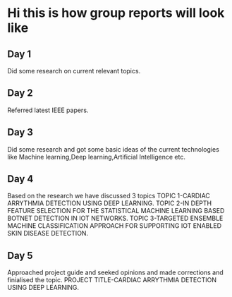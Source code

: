 # Hi this is how group reports will look like

## Day 1

Did some research on current relevant topics.

## Day 2

Referred latest IEEE papers.

## Day 3

Did some research and got some basic ideas of the current technologies like Machine learning,Deep learning,Artificial Intelligence etc.
  
## Day 4 

Based on the research we have discussed 3 topics 
TOPIC 1-CARDIAC ARRYTHMIA DETECTION USING DEEP LEARNING.
TOPIC 2-IN DEPTH FEATURE SELECTION FOR THE STATISTICAL MACHINE LEARNING BASED BOTNET DETECTION IN IOT NETWORKS.
TOPIC 3-TARGETED ENSEMBLE MACHINE CLASSIFICATION APPROACH FOR SUPPORTING IOT ENABLED SKIN DISEASE DETECTION.
 
## Day 5

Approached project guide and seeked opinions and made corrections and finialised the topic.
PROJECT TITLE-CARDIAC ARRYTHMIA DETECTION USING DEEP LEARNING.


